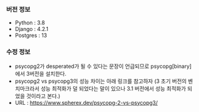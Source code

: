 

### 버전 정보
- Python : 3.8
- Django : 4.2.1
- Postgres : 13 


### 수정 정보 

- psycopg2가 desperated가 될 수 있다는 문장이 언급되므로  psycopg[binary]에서 3버전을 설치한다.
- psycopg2 vs psycopg3의 성능 차이는 아래 링크를 참고하자 (3 초기 버전의 벤치마크라서 성능 최적화가 덜 되었다는 말이 있으나 3.1 버전에서 성능 최적화가 되었을 것이라고 본다.)
- URL : https://www.spherex.dev/psycopg-2-vs-psycopg3/